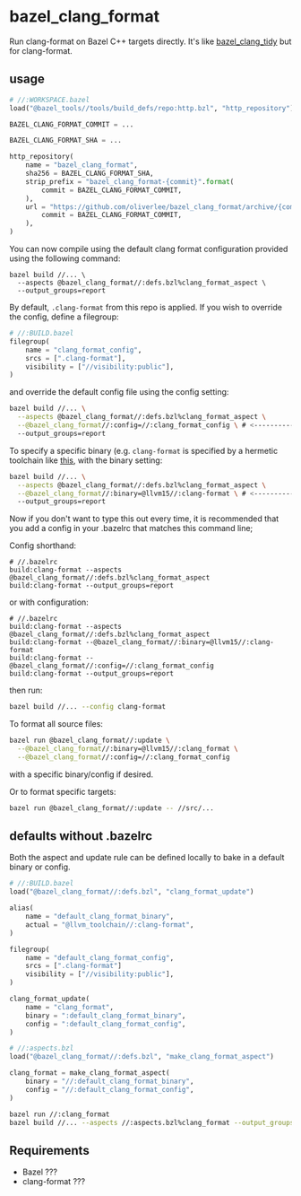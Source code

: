 # bazel_clang_format

Run clang-format on Bazel C++ targets directly. It's like
[bazel_clang_tidy](https://github.com/erenon/bazel_clang_tidy) but for
clang-format.

## usage

```py
# //:WORKSPACE.bazel
load("@bazel_tools//tools/build_defs/repo:http.bzl", "http_repository")

BAZEL_CLANG_FORMAT_COMMIT = ...

BAZEL_CLANG_FORMAT_SHA = ...

http_repository(
    name = "bazel_clang_format",
    sha256 = BAZEL_CLANG_FORMAT_SHA,
    strip_prefix = "bazel_clang_format-{commit}".format(
        commit = BAZEL_CLANG_FORMAT_COMMIT,
    ),
    url = "https://github.com/oliverlee/bazel_clang_format/archive/{commit}.tar.gz".format(
        commit = BAZEL_CLANG_FORMAT_COMMIT,
    ),
)
```

You can now compile using the default clang format configuration provided using
the following command:

```
bazel build //... \
  --aspects @bazel_clang_format//:defs.bzl%clang_format_aspect \
  --output_groups=report
```

By default, `.clang-format` from this repo is applied. If you wish to override
the config, define a filegroup:

```py
# //:BUILD.bazel
filegroup(
    name = "clang_format_config",
    srcs = [".clang-format"],
    visibility = ["//visibility:public"],
)
```

and override the default config file using the config setting:

```sh
bazel build //... \
  --aspects @bazel_clang_format//:defs.bzl%clang_format_aspect \
  --@bazel_clang_format//:config=//:clang_format_config \ # <-----------
  --output_groups=report
```

To specify a specific binary (e.g. `clang-format` is specified by a hermetic
toolchain like [this](https://github.com/grailbio/bazel-toolchain), with the
binary setting:

```sh
bazel build //... \
  --aspects @bazel_clang_format//:defs.bzl%clang_format_aspect \
  --@bazel_clang_format//:binary=@llvm15//:clang-format \ # <-----------
  --output_groups=report
```

Now if you don't want to type this out every time, it is recommended that you
add a config in your .bazelrc that matches this command line;

Config shorthand:

```
# //.bazelrc
build:clang-format --aspects @bazel_clang_format//:defs.bzl%clang_format_aspect
build:clang-format --output_groups=report
```
or with configuration:

```
# //.bazelrc
build:clang-format --aspects @bazel_clang_format//:defs.bzl%clang_format_aspect
build:clang-format --@bazel_clang_format//:binary=@llvm15//:clang-format
build:clang-format --@bazel_clang_format//:config=//:clang_format_config
build:clang-format --output_groups=report
```

then run:

```sh
bazel build //... --config clang-format
```

To format all source files:

```sh
bazel run @bazel_clang_format//:update \
  --@bazel_clang_format//:binary=@llvm15//:clang_format \
  --@bazel_clang_format//:config=//:clang_format_config
```

with a specific binary/config if desired.

Or to format specific targets:

```sh
bazel run @bazel_clang_format//:update -- //src/...
```

## defaults without .bazelrc

Both the aspect and update rule can be defined locally to bake in a default
binary or config.

```python
# //:BUILD.bazel
load("@bazel_clang_format//:defs.bzl", "clang_format_update")

alias(
    name = "default_clang_format_binary",
    actual = "@llvm_toolchain//:clang-format",
)

filegroup(
    name = "default_clang_format_config",
    srcs = [".clang-format"]
    visibility = ["//visibility:public"],
)

clang_format_update(
    name = "clang_format",
    binary = ":default_clang_format_binary",
    config = ":default_clang_format_config",
)
```

```python
# //:aspects.bzl
load("@bazel_clang_format//:defs.bzl", "make_clang_format_aspect")

clang_format = make_clang_format_aspect(
    binary = "//:default_clang_format_binary",
    config = "//:default_clang_format_config",
)
```

```sh
bazel run //:clang_format
bazel build //... --aspects //:aspects.bzl%clang_format --output_groups=report
```

## Requirements

- Bazel ???
- clang-format ???
